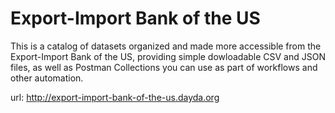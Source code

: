 # Export-Import Bank of the US

This is a catalog of datasets organized and made more accessible from the Export-Import Bank of the US, providing simple dowloadable CSV and JSON files, as well as Postman Collections you can use as part of workflows and other automation.

url: http://export-import-bank-of-the-us.dayda.org

